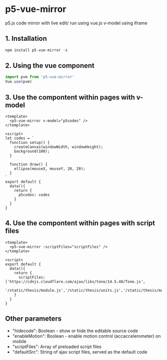 # p5-vue-mirror

p5.js code mirror with live edit/ run using vue.js v-model using iframe

## 1. Installation

```javascript
npm install p5-vue-mirror -s
```

## 2. Using the vue component
```javascript
import pvm from 'p5-vue-mirror'
Vue.use(pvm)
```

## 3. Use the compontent within pages with v-model
```
<template>
  <p5-vue-mirror v-model="p5codes" />
</template>

<script>
let codes = `
  function setup() {
    createCanvas(windowWidth, windowHeight);
    background(100);
  }

  function draw() {
    ellipse(mouseX, mouseY, 20, 20);
  }
`
export default {
  data(){
    return {
      p5codes: codes
    }
  }
}
```

## 4. Use the compontent within pages with script files
```
<template>
  <p5-vue-mirror :scriptFiles="scriptFiles" />
</template>

<script>
export default {
  data(){
    return {
      scriptFiles: ['https://cdnjs.cloudflare.com/ajax/libs/tone/14.5.40/Tone.js',
                    '/static/thesis/module.js','/static/thesis/units.js','/static/thesis/main.js']
    }
  }
}
```


## Other parameters
* "hidecode": Boolean - show or hide the editable source code
* "enableMotion": Boolean - enable motion control (accaccelerometer) on mobile
* "scriptFiles": Array of preloaded script files
* "defaultSrc": String of ajax script files, served as the default code


